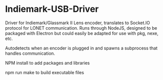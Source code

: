 # Indiemark-USB-Driver
Driver for Indiemark/Glassmark II Lens encoder, translates to Socket.IO protocol for LONET communication.
Runs through NodeJS, designed to be packaged with Electron but could easily be adapted for use with pkg, nexe, etc.

Autodetects when an encoder is plugged in and spawns a subprocess that handles communication.

NPM install to add packages and libraries

npm run make to build executable files
